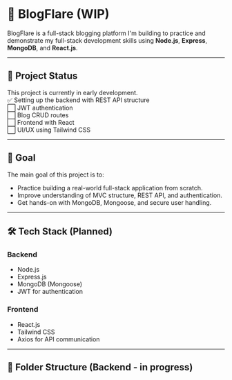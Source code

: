 # 🚧 BlogFlare (WIP)

BlogFlare is a full-stack blogging platform I'm building to practice and demonstrate my full-stack development skills using **Node.js**, **Express**, **MongoDB**, and **React.js**.

---

## 📌 Project Status

This project is currently in early development.  
✅ Setting up the backend with REST API structure  
⬜ JWT authentication  
⬜ Blog CRUD routes  
⬜ Frontend with React  
⬜ UI/UX using Tailwind CSS

---

## 🎯 Goal

The main goal of this project is to:
- Practice building a real-world full-stack application from scratch.
- Improve understanding of MVC structure, REST API, and authentication.
- Get hands-on with MongoDB, Mongoose, and secure user handling.

---

## 🛠 Tech Stack (Planned)

### Backend
- Node.js
- Express.js
- MongoDB (Mongoose)
- JWT for authentication

### Frontend
- React.js
- Tailwind CSS
- Axios for API communication

---

## 📁 Folder Structure (Backend - in progress)

